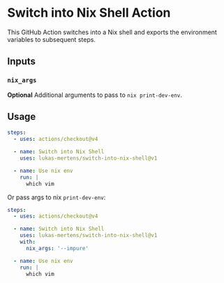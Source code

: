 # Switch into Nix Shell Action

This GitHub Action switches into a Nix shell and exports the environment variables to subsequent steps.

## Inputs

### `nix_args`

**Optional** Additional arguments to pass to `nix print-dev-env`.

## Usage

```yaml
steps:
  - uses: actions/checkout@v4

  - name: Switch into Nix Shell
    uses: lukas-mertens/switch-into-nix-shell@v1

  - name: Use nix env
    run: |
      which vim
```

Or pass args to nix `print-dev-env`:
```yaml
steps:
  - uses: actions/checkout@v4

  - name: Switch into Nix Shell
    uses: lukas-mertens/switch-into-nix-shell@v1
    with:
      nix_args: '--impure'

  - name: Use nix env
    run: |
      which vim
```

